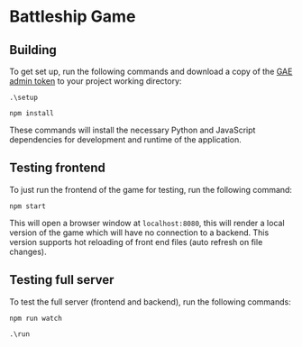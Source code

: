 # Battleship Game

## Building
To get set up, run the following commands and download a copy of the [GAE admin token](https://drive.google.com/file/d/1Fa89M5BX7gVD9jkjJv8TCsiFsLFyg_qJ/view?usp=sharing) to your project working directory:
```
.\setup
```
```
npm install
```
These commands will install the necessary Python and JavaScript dependencies for development and runtime of the application.

## Testing frontend
To just run the frontend of the game for testing, run the following command:
```
npm start
```
This will open a browser window at `localhost:8080`, this will render a local version of the game which will have no connection to a backend. This version supports hot reloading of front end files (auto refresh on file changes).

## Testing full server
To test the full server (frontend and backend), run the following commands:
```
npm run watch
```
```
.\run
```